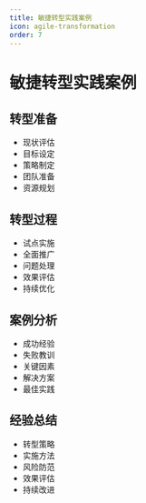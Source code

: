 ```yaml
---
title: 敏捷转型实践案例
icon: agile-transformation
order: 7
---
```


# 敏捷转型实践案例

## 转型准备
- 现状评估
- 目标设定
- 策略制定
- 团队准备
- 资源规划

## 转型过程
- 试点实施
- 全面推广
- 问题处理
- 效果评估
- 持续优化

## 案例分析
- 成功经验
- 失败教训
- 关键因素
- 解决方案
- 最佳实践

## 经验总结
- 转型策略
- 实施方法
- 风险防范
- 效果评估
- 持续改进
